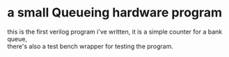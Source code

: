 # a small Queueing hardware program
this is the first verilog program i've written, it is a simple counter for a bank queue,   
there's also a test bench wrapper for testing the program.